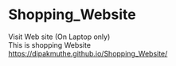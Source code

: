 # Shopping_Website
Visit Web site (On Laptop only)
<br/>
This is shopping Website <br>
https://dipakmuthe.github.io/Shopping_Website/
